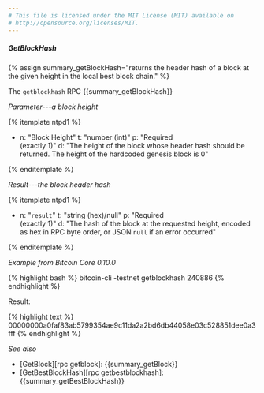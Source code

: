 ```yaml
---
# This file is licensed under the MIT License (MIT) available on
# http://opensource.org/licenses/MIT.
---
```


##### GetBlockHash

{% assign summary_getBlockHash="returns the header hash of a block at the given height in the local best block chain." %}

The `getblockhash` RPC {{summary_getBlockHash}}

*Parameter---a block height*

{% itemplate ntpd1 %}
- n: "Block Height"
  t: "number (int)"
  p: "Required<br>(exactly 1)"
  d: "The height of the block whose header hash should be returned.  The height of the hardcoded genesis block is 0"

{% enditemplate %}

*Result---the block header hash*

{% itemplate ntpd1 %}
- n: "`result`"
  t: "string (hex)/null"
  p: "Required<br>(exactly 1)"
  d: "The hash of the block at the requested height, encoded as hex in RPC byte order, or JSON `null` if an error occurred"

{% enditemplate %}

*Example from Bitcoin Core 0.10.0*

{% highlight bash %}
bitcoin-cli -testnet getblockhash 240886
{% endhighlight %}

Result:

{% highlight text %}
00000000a0faf83ab5799354ae9c11da2a2bd6db44058e03c528851dee0a3fff
{% endhighlight %}

*See also*

* [GetBlock][rpc getblock]: {{summary_getBlock}}
* [GetBestBlockHash][rpc getbestblockhash]: {{summary_getBestBlockHash}}

